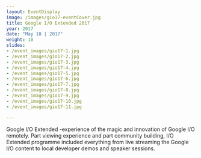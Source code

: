 ```yaml
---
layout: EventDisplay
image: /images/gio17-eventCover.jpg
title: Google I/O Extended 2017
year: 2017
date: "May 18 | 2017"
weight: 10
slides:
- /event_images/gio17-1.jpg
- /event_images/gio17-2.jpg
- /event_images/gio17-3.jpg
- /event_images/gio17-4.jpg
- /event_images/gio17-5.jpg
- /event_images/gio17-6.jpg
- /event_images/gio17-7.jpg
- /event_images/gio17-8.jpg
- /event_images/gio17-9.jpg
- /event_images/gio17-10.jpg
- /event_images/gio17-11.jpg

---
```

Google I/O Extended -experience of the magic and innovation of Google I/O remotely. Part viewing experience and part community building, I/O Extended programme included everything from live streaming the Google I/O content to local developer demos and speaker sessions.



